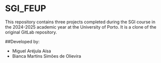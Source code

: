 # SGI_FEUP
This repository contains three projects completed during the SGI course in the 2024-2025 academic year at the University of Porto. It is a clone of the original GitLab repository.

##Developed by:
- Miguel Aréjula Aísa
- Bianca Martins Simões de Olievira
